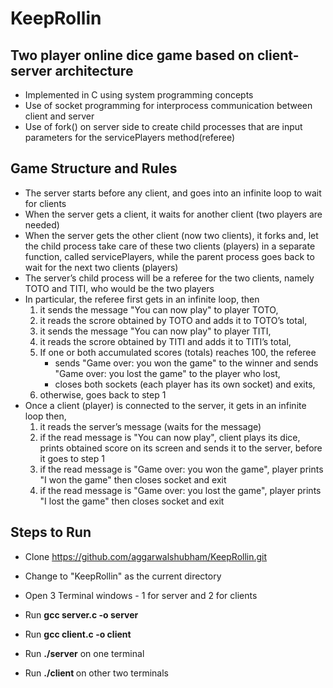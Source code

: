 # KeepRollin
## Two player online dice game based on client-server architecture
- Implemented in C using system programming concepts
- Use of socket programming for interprocess communication between client and server
- Use of fork() on server side to create child processes that are input parameters for the servicePlayers method(referee)
## Game Structure and Rules
- The server starts before any client, and goes into an infinite loop to wait for clients
- When the server gets a client, it waits for another client (two players are needed)
- When the server gets the other client (now two clients), it forks and, let the child process take care of these two clients (players) in a separate function, called servicePlayers, while the parent process goes back to wait for the next two clients (players)
- The server’s child process will be a referee for the two clients, namely TOTO and TITI, who would be the two players
- In particular, the referee first gets in an infinite loop, then
  1. it sends the message "You can now play" to player TOTO,
  2. it reads the scrore obtained by TOTO and adds it to TOTO’s total,
  3. it sends the message "You can now play" to player TITI,
  4. it reads the scrore obtained by TITI and adds it to TITI’s total,
  5. If one or both accumulated scores (totals) reaches 100, the referee
     - sends "Game over: you won the game" to the winner and sends "Game over: you lost the game" to the player who lost,
     - closes both sockets (each player has its own socket) and exits,
  6. otherwise, goes back to step 1
- Once a client (player) is connected to the server, it gets in an infinite loop then,
  1. it reads the server’s message (waits for the message)
  2. if the read message is "You can now play", client plays its dice, prints obtained score on its screen and sends it to the server, before it goes to step 1
  3. if the read message is "Game over: you won the game", player prints "I won the game" then closes socket and exit
  4. if the read message is "Game over: you lost the game", player prints "I lost the game" then closes socket and exit
## Steps to Run
- Clone https://github.com/aggarwalshubham/KeepRollin.git

- Change to "KeepRollin" as the current directory

- Open 3 Terminal windows - 1 for server and 2 for clients

- Run **gcc server.c -o server**

- Run **gcc client.c -o client**

- Run **./server** on one terminal

- Run **./client <server IP>** on other two terminals
